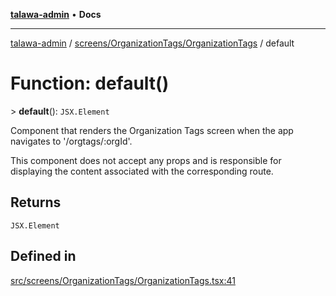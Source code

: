 [**talawa-admin**](../../../../README.md) • **Docs**

***

[talawa-admin](../../../../modules.md) / [screens/OrganizationTags/OrganizationTags](../README.md) / default

# Function: default()

\> **default**(): `JSX.Element`

Component that renders the Organization Tags screen when the app navigates to '/orgtags/:orgId'.

This component does not accept any props and is responsible for displaying
the content associated with the corresponding route.

## Returns

`JSX.Element`

## Defined in

[src/screens/OrganizationTags/OrganizationTags.tsx:41](https://github.com/PalisadoesFoundation/talawa-admin/blob/4bef0939e3fab4672bfd3599312195b8557e01a3/src/screens/OrganizationTags/OrganizationTags.tsx#L41)
